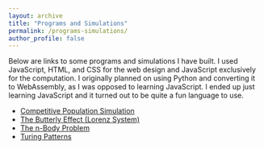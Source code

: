 ```yaml
---
layout: archive
title: "Programs and Simulations"
permalink: /programs-simulations/
author_profile: false
---
```

Below are links to some programs and simulations I have built. I used JavaScript, HTML, and CSS for the web design and JavaScript exclusively for the computation. I originally planned on using Python and converting it to WebAssembly, as I was opposed to learning JavaScript. I ended up just learning JavaScript and it turned out to be quite a fun language to use.
- [Competitive Population Simulation](/programs-simulations/Population-Model/index.html)
- [The Butterly Effect (Lorenz System)](/programs-simulations/Butterly-Effect/index.html)
- [The n-Body Problem](/programs-simulations/n-Body-Simulation/index.html)
- [Turing Patterns](/programs-simulations/Turing-Patterns/index.html)
